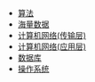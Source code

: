 * [算法](./doc/算法.md)
* [海量数据](./doc/海量数据.md)
* [计算机网络(传输层)](./doc/计算机网络(传输层).md)
* [计算机网络(应用层)](./doc/计算机网络(应用层).md)
* [数据库](./doc/数据库.md)
* [操作系统](./doc/操作系统.md)